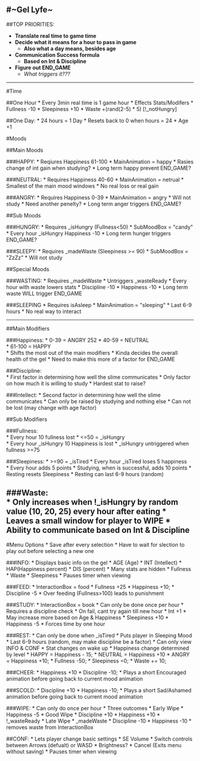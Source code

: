 #~Gel Lyfe~
---

##TOP PRIORITIES:
* **Translate real time to game time**
* **Decide what it means for a hour to pass in game**
	* **Also what a day means, besides age**
* **Communication Success formula** 
	* **Based on Int & Discipline**
* **Figure out END_GAME**
	* *What triggers it???* 

---

#Time

##One Hour
	* Every 3min real time is 1 game hour
	* Effects Stats/Modifers
		* Fullness -10
		* Sleepiness +10
		* Waste +(rand(2-5) * 5) [!_notHungry]

##One Day:
	* 24 hours = 1 Day
	* Resets back to 0 when hours = 24
	* Age +1

#Moods

##Main Moods  
	
###HAPPY:
	* Reqiures Happiness 61-100
	* MainAnimation = happy
	* Rasies change of int gain when studying?
	* Long term happy prevent END_GAME?

###NEUTRAL:
	* Requires Happiness 40-60
	* MainAnimation = netrual
	* Smallest of the main mood windows
	* No real loss or real gain

###ANGRY:
	* Requires Happiness 0-39
	* MainAnimation = angry
	* Will not study
		* Need another penelty?
	* Long term anger triggers END_GAME?

##Sub Moods

###HUNGRY:
	* Requires _isHungry (Fullness<50)
	* SubMoodBox = "candy" 
	* Every hour _isHungry Happiness -10
	* Long term hunger triggers END_GAME?

###SLEEPY:
	* Requires _madeWaste (Sleepiness >= 90)
	* SubMoodBox = "ZzZz"
	* Will not study

##Special Moods

###WASTING:
	* Requires _madeWaste
	* Untriggers _wasteReady
	* Every hour with waste lowers stats
		* Discipline -10
		* Happiness -10
	* Long term waste WILL trigger END_GAME

###SLEEPING
	* Requires isAsleep
	* MainAnimation = "sleeping"
	* Last 6-9 hours 
	* No real way to interact

---


##Main Modifiers

###Happiness:
		* 0-39 = ANGRY   252
	  	* 40-59 = NEUTRAL  
	  	* 61-100 = HAPPY  
	* Shifts the most out of the main modifiers
	* Kinda decides the overall health of the gel
		* Need to make this more of a factor for END_GAME

###Discipline:  
	* First factor in determining how well the slime communicates
	* Only factor on how much it is willing to study
	* Hardest stat to raise?

###Intellect:
	* Second factor in determining how well the slime communicates
	* Can only be raised by studying and nothing else
	* Can not be lost (may change with age factor)


##Sub Modifiers

###Fullness:  
	* Every hour 10 fullness lost
	* <=50 = _isHungry  
	* Every hour _isHungry 10 Happiness is lost
	* _isHungry untriggered when fullness >=75

###Sleepiness:
	* >=90 = _isTired
	* Every hour _isTired loses 5 happiness  
	* Every hour adds 5 points
	* Studying, when is successful, adds 10 points
	* Resting resets Sleepiness
	* Resting can last 6-9 hours (random)

###Waste:  
	* Only increases when !_isHungry by random value (10, 20, 25) every hour after eating
	* Leaves a small window for player to WIPE
	* Ability to communicate based on Int & Discipline
---

#Menu Options
	* Save after every selection
	* Have to wait for slection to play out before selecting a new one

###INFO:
	* Displays basic info on the gel
		* AGE (Age)
		* INT (Intellect)
		* HAP(Happiness percent)
		* DIS (percent)
	* Many stats are hidden
		* Fullness
		* Waste
		* Sleepiness
	* Pauses timer when viewing

###FEED:
	* InteractionBox = food
	* Fullness +25
	* Happiness +10;
	* Discipline -5
	* Over feeding (Fullness>100) leads to punishment

###STUDY:
	* InteractionBox = book
	* Can only be done once per hour
	* Requires a discipline check
		* On fail, cant try again till new hour
	* Int +1
		* May increase more based on Age & Happiness
	* Sleepiness +10
	* Happiness -5
	* Forces time by one hour

###REST:
	* Can only be done when _isTired
	* Puts player in Sleeping Mood
		* Last 6-9 hours (random, may make discipline be a factor)
		* Can only view INFO & CONF
		* Stat changes on wake up
            * Happiness change determined by level
                * HAPPY = Happiness - 15;
                * NEUTRAL = Happiness +10
                * ANGRY = Happiness +10;
            * Fullness -50;
            * Sleepiness =0;
            * Waste += 10;

###CHEER:
	* Happiness +10
	* Discipline -10;
	* Plays a short Encouraged animation before going back to current mood animation

###SCOLD:
	* Discipline +10
	* Happiness -10;
	* Plays a short Sad/Ashamed animation before going back to current mood animation

###WIPE:
	* Can only do once per hour
	* Three outcomes
		* Early Wipe
			* Happiness -5
		* Good Wipe
			* Discipline +10
			* Happiness +10
			* !_wasteReady
		* Late Wipe
			* _madeWaste
			* Discipline -10
			* Happiness -10
			* removes waste from InteractionBox

##CONF:
	* Lets player change basic settings
		* SE Volume
		* Switch controls between Arrows (defualt) or WASD
		* Brightness?
		* Cancel (Exits menu without saving)
	* Pauses timer when viewing

